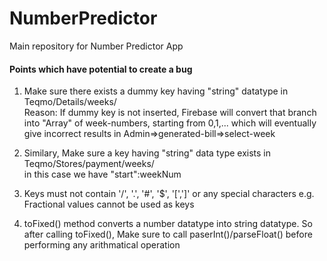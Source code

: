 # NumberPredictor
Main repository for Number Predictor App

#### Points which have potential to create a bug

1. Make sure there exists a dummy key having "string" datatype in Teqmo/Details/weeks/ <br>
   Reason: If dummy key is not inserted, Firebase will convert that branch into "Array" of week-numbers, starting from 0,1,... which will eventually give incorrect results in Admin=>generated-bill=>select-week 
 
2. Similary, Make sure a key having "string" data type exists in Teqmo/Stores/payment/weeks/ <br>  in this case we have "start":weekNum
3. Keys must not contain '/', '.', '#', '$', '[',']' or any special characters e.g. Fractional values cannot be used as keys
4. toFixed() method converts a number datatype into string datatype. So after calling toFixed(), Make sure to call paserInt()/parseFloat() before performing any arithmatical operation

